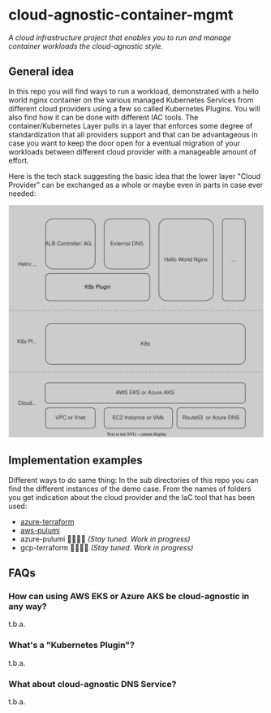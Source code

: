 # cloud-agnostic-container-mgmt

_A cloud infrastructure project that enables you to run and manage container workloads the cloud-agnostic style._

## General idea

In this repo you will find ways to run a workload, demonstrated with a hello world nginx container on the various managed Kubernetes Services from different cloud providers using a few so called Kubernetes Plugins. You will also find how it can be done with different IAC tools. The container/Kubernetes Layer pulls in a layer that enforces some degree of standardization that all providers support and that can be advantageous in case you want to keep the door open for a eventual migration of your workloads between different cloud provider with a manageable amount of effort.

Here is the tech stack suggesting the basic idea that the lower layer "Cloud Provider" can be exchanged as a whole or maybe even in parts in case ever needed:

![](images/cloud-agnostic-tech-stack-without-dirs.svg)

<!-- For more in depth reading about cloud agnosticism and multi-cloud you can read the [related blog article to this repo](https://blog.knip-builds.de/posts/multi-cloud-all-the-way/). -->

## Implementation examples

Different ways to do same thing: In the sub directories of this repo you can find the different instances of the demo case. From the names of folders you get indication about the cloud provider and the IaC tool that has been used:

- [azure-terraform](azure-terraform/README.md)
- [aws-pulumi](aws-pulumi/README.md)
- azure-pulumi 👷‍♂️👷‍♀️ _(Stay tuned. Work in progress)_
- gcp-terraform 👷‍♂️👷‍♀️ _(Stay tuned. Work in progress)_

## FAQs

### How can using AWS EKS or Azure AKS be cloud-agnostic in any way?

t.b.a.

### What's a "Kubernetes Plugin"?

t.b.a.

### What about cloud-agnostic DNS Service?

t.b.a.
